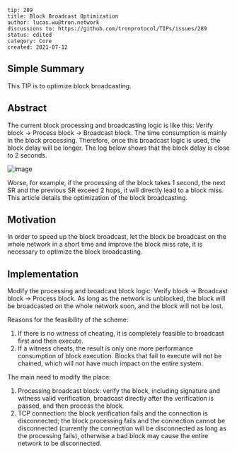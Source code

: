 ```
tip: 289
title: Block Broadcast Optimization
author: lucas.wu@tron.network
discussions to: https://github.com/tronprotocol/TIPs/issues/289
status: edited
category: Core
created: 2021-07-12
```
## Simple Summary
This TIP is to optimize block broadcasting.
## Abstract
The current block processing and broadcasting logic is like this: Verify block → Process block → Broadcast block. The time consumption is mainly in the block processing. Therefore, once this broadcast logic is used, the block delay will be longer. The log below shows that the block delay is close to 2 seconds.

![image](https://user-images.githubusercontent.com/37210306/125230394-46fc0900-e30b-11eb-8d9d-dac5efe156be.png)

Worse, for example, if the processing of the block takes 1 second, the next SR and the previous SR exceed 2 hops, it will directly lead to a block miss. This article details the optimization of the block broadcasting.

## Motivation
In order to speed up the block broadcast, let the block be broadcast on the whole network in a short time and improve the block miss rate, it is necessary to optimize the block broadcasting.

## Implementation
Modify the processing and broadcast block logic: Verify block → Broadcast block → Process block. As long as the network is unblocked, the block will be broadcasted on the whole network soon, and the block will not be lost.

Reasons for the feasibility of the scheme:
1. If there is no witness of cheating, it is completely feasible to broadcast first and then execute.
2. If a witness cheats, the result is only one more performance consumption of block execution. Blocks that fail to execute will not be chained, which will not have much impact on the entire system.

The main need to modify the place:
1. Processing broadcast block: verify the block, including signature and witness valid verification, broadcast directly after the verification is passed, and then process the block.
2. TCP connection: the block verification fails and the connection is disconnected; the block processing fails and the connection cannot be disconnected (currently the connection will be disconnected as long as the processing fails), otherwise a bad block may cause the entire network to be disconnected.
